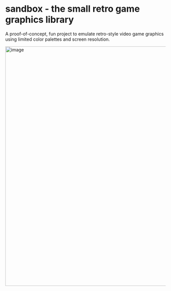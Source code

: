 # sandbox - the small retro game graphics library

A proof-of-concept, fun project to emulate retro-style video game graphics using limited color palettes and screen resolution.

<img width="752" alt="image" src="https://github.com/mauriciotedeschi/Sandbox/assets/63406974/8fbcc09d-7daa-40e8-a03d-2165a66659b6">
